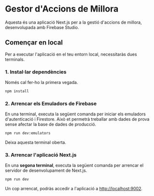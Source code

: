 
# Gestor d'Accions de Millora

Aquesta és una aplicació Next.js per a la gestió d'accions de millora, desenvolupada amb Firebase Studio.

## Començar en local

Per a executar l'aplicació en el teu entorn local, necessitaràs dues terminals.

### 1. Instal·lar dependències

Només cal fer-ho la primera vegada.

```bash
npm install
```

### 2. Arrencar els Emuladors de Firebase

En una terminal, executa la següent comanda per iniciar els emuladors d'autenticació i Firestore. Això et permetrà treballar amb dades de prova sense afectar la base de dades de producció.

```bash
npm run dev:emulators
```

Deixa aquesta terminal oberta.

### 3. Arrencar l'aplicació Next.js

En una **segona terminal**, executa la següent comanda per arrencar el servidor de desenvolupament de Next.js.

```bash
npm run dev
```

Un cop arrencat, podràs accedir a l'aplicació a [http://localhost:9002](http://localhost:9002).
